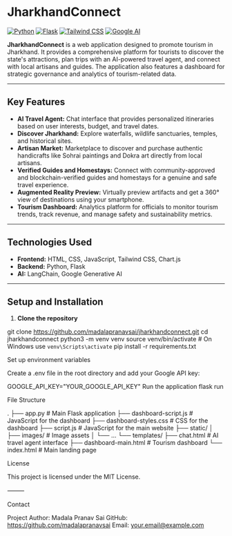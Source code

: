 # JharkhandConnect

[![Python](https://img.shields.io/badge/Python-3.11-blue?logo=python&logoColor=white)](https://www.python.org/)
[![Flask](https://img.shields.io/badge/Flask-2.3-green?logo=flask&logoColor=white)](https://flask.palletsprojects.com/)
[![Tailwind CSS](https://img.shields.io/badge/TailwindCSS-3.3-teal?logo=tailwind-css&logoColor=white)](https://tailwindcss.com/)
[![Google AI](https://img.shields.io/badge/GoogleAI-Generative-blueviolet)](https://ai.google/)

**JharkhandConnect** is a web application designed to promote tourism in Jharkhand. It provides a comprehensive platform for tourists to discover the state's attractions, plan trips with an AI-powered travel agent, and connect with local artisans and guides. The application also features a dashboard for strategic governance and analytics of tourism-related data.

---

## Key Features

- **AI Travel Agent:** Chat interface that provides personalized itineraries based on user interests, budget, and travel dates.
- **Discover Jharkhand:** Explore waterfalls, wildlife sanctuaries, temples, and historical sites.
- **Artisan Market:** Marketplace to discover and purchase authentic handicrafts like Sohrai paintings and Dokra art directly from local artisans.
- **Verified Guides and Homestays:** Connect with community-approved and blockchain-verified guides and homestays for a genuine and safe travel experience.
- **Augmented Reality Preview:** Virtually preview artifacts and get a 360° view of destinations using your smartphone.
- **Tourism Dashboard:** Analytics platform for officials to monitor tourism trends, track revenue, and manage safety and sustainability metrics.

---

## Technologies Used

- **Frontend:** HTML, CSS, JavaScript, Tailwind CSS, Chart.js
- **Backend:** Python, Flask
- **AI:** LangChain, Google Generative AI

---

## Setup and Installation

1. **Clone the repository**


git clone https://github.com/madalapranavsai/jharkhandconnect.git
cd jharkhandconnect
python3 -m venv venv
source venv/bin/activate   # On Windows use `venv\Scripts\activate`
pip install -r requirements.txt

Set up environment variables

Create a .env file in the root directory and add your Google API key:

GOOGLE_API_KEY="YOUR_GOOGLE_API_KEY"
Run the application
flask run

File Structure

.
├── app.py                  # Main Flask application
├── dashboard-script.js     # JavaScript for the dashboard
├── dashboard-styles.css    # CSS for the dashboard
├── script.js               # JavaScript for the main website
├── static/
│   ├── images/             # Image assets
│   └── ...
└── templates/
    ├── chat.html           # AI travel agent interface
    ├── dashboard-main.html # Tourism dashboard
    └── index.html          # Main landing page

License

This project is licensed under the MIT License.

⸻

Contact

Project Author: Madala Pranav Sai
GitHub: https://github.com/madalapranavsai
Email: your.email@example.com
